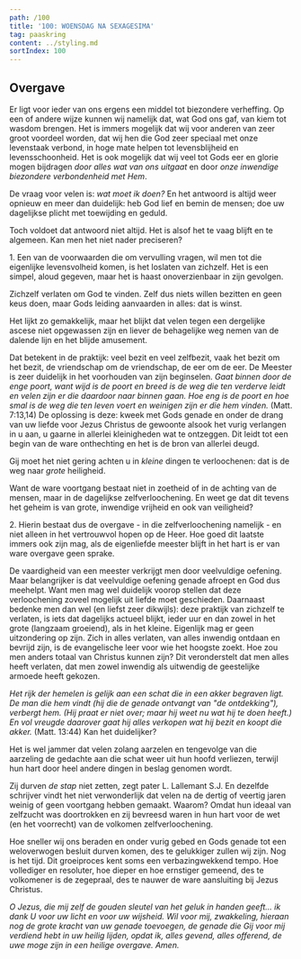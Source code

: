 ```yaml
---
path: /100
title: '100: WOENSDAG NA SEXAGESIMA'
tag: paaskring
content: ../styling.md
sortIndex: 100
---
```


## Overgave

Er ligt voor ieder van ons ergens een middel tot biezondere verheffing. Op een of andere wijze kunnen wij namelijk dat, wat God ons gaf, van kiem tot wasdom brengen. Het is immers mogelijk dat wij voor anderen van zeer groot voordeel worden, dat wij hen die God zeer speciaal met onze levenstaak verbond, in hoge mate helpen tot levensblijheid en levensschoonheid. Het is ook mogelijk dat wij veel tot Gods eer en glorie mogen bijdragen _door alles wat van ons uitgaat_ en door _onze inwendige biezondere verbondenheid met Hem_.

De vraag voor velen is: _wat moet ik doen?_ En het antwoord is altijd weer opnieuw en meer dan duidelijk: heb God lief en bemin de mensen; doe uw dagelijkse plicht met toewijding en geduld.

Toch voldoet dat antwoord niet altijd. Het is alsof het te vaag blijft en te algemeen. Kan men het niet nader preciseren?

1\. Een van de voorwaarden die om vervulling vragen, wil men tot die eigenlijke levensvolheid komen, is het loslaten van zichzelf. Het is een simpel, aloud gegeven, maar het is haast onoverzienbaar in zijn gevolgen.

Zichzelf verlaten om God te vinden. Zelf dus niets willen bezitten en geen keus doen, maar Gods leiding aanvaarden in alles: dat is winst.

Het lijkt zo gemakkelijk, maar het blijkt dat velen tegen een dergelijke ascese niet opgewassen zijn en liever de behagelijke weg nemen van de dalende lijn en het blijde amusement.

Dat betekent in de praktijk: veel bezit en veel zelfbezit, vaak het bezit om het bezit, de vriendschap om de vriendschap, de eer om de eer. De Meester is zeer duidelijk in het voorhouden van zijn beginselen. _Gaat binnen door de enge poort, want wijd is de poort en breed is de weg die ten verderve leidt en velen zijn er die daardoor naar binnen gaan. Hoe eng is de poort en hoe smal is de weg die ten leven voert en weinigen zijn er die hem vinden._ (Matt. 7:13,14) De oplossing is deze: kweek met Gods genade en onder de drang van uw liefde voor Jezus Christus de gewoonte alsook het vurig verlangen in u aan, u gaarne in allerlei kleinigheden wat te ontzeggen. Dit leidt tot een begin van de ware onthechting en het is de bron van allerlei deugd.

Gij moet het niet gering achten u in _kleine_ dingen te verloochenen: dat is de weg naar _grote_ heiligheid.

Want de ware voortgang bestaat niet in zoetheid of in de achting van de mensen, maar in de dagelijkse zelfverloochening. En weet ge dat dit tevens het geheim is van grote, inwendige vrijheid en ook van veiligheid?

2\. Hierin bestaat dus de overgave - in die zelfverloochening namelijk - en niet alleen in het vertrouwvol hopen op de Heer. Hoe goed dit laatste immers ook zijn mag, als de eigenliefde meester blijft in het hart is er van ware overgave geen sprake.

De vaardigheid van een meester verkrijgt men door veelvuldige oefening. Maar belangrijker is dat veelvuldige oefening genade afroept en God dus meehelpt. Want men mag wel duidelijk voorop stellen dat deze verloochening zoveel mogelijk uit liefde moet geschieden. Daarnaast bedenke men dan wel (en liefst zeer dikwijls): deze praktijk van zichzelf te verlaten, is iets dat dagelijks actueel blijkt, ieder uur en dan zowel in het grote (langzaam groeiend), als in het kleine. Eigenlijk mag er geen uitzondering op zijn. Zich in alles verlaten, van alles inwendig ontdaan en bevrijd zijn, is de evangelische leer voor wie het hoogste zoekt. Hoe zou men anders totaal van Christus kunnen zijn? Dit veronderstelt dat men alles heeft verlaten, dat men zowel inwendig als uitwendig de geestelijke armoede heeft gekozen.

_Het rijk der hemelen is gelijk aan een schat die in een akker begraven ligt. De man die hem vindt (hij die de genade ontvangt van "de ontdekking"), verbergt hem. (Hij praat er niet over; maar hij weet nu wat hij te doen heeft.) En vol vreugde daarover gaat hij alles verkopen wat hij bezit en koopt die akker._ (Matt. 13:44) Kan het duidelijker?

Het is wel jammer dat velen zolang aarzelen en tengevolge van die aarzeling de gedachte aan die schat weer uit hun hoofd verliezen, terwijl hun hart door heel andere dingen in beslag genomen wordt.

Zij durven _de stap_ niet zetten, zegt pater L. Lallemant S.J. En dezelfde schrijver vindt het niet verwonderlijk dat velen na de dertig of veertig jaren weinig of geen voortgang hebben gemaakt. Waarom? Omdat hun ideaal van zelfzucht was doortrokken en zij bevreesd waren in hun hart voor de wet (en het voorrecht) van de volkomen zelfverloochening.

Hoe sneller wij ons beraden en onder vurig gebed en Gods genade tot een weloverwogen besluit durven komen, des te gelukkiger zullen wij zijn. Nog is het tijd. Dit groeiproces kent soms een verbazingwekkend tempo. Hoe vollediger en resoluter, hoe dieper en hoe ernstiger gemeend, des te volkomener is de zegepraal, des te nauwer de ware aansluiting bij Jezus Christus.

_O Jezus, die mij zelf de gouden sleutel van het geluk in handen geeft... ik dank U voor uw licht en voor uw wijsheid. Wil voor mij, zwakkeling, hieraan nog de grote kracht van uw genade toevoegen, de genade die Gij voor mij verdiend hebt in uw heilig lijden, opdat ik, alles gevend, alles offerend, de uwe moge zijn in een heilige overgave. Amen._
